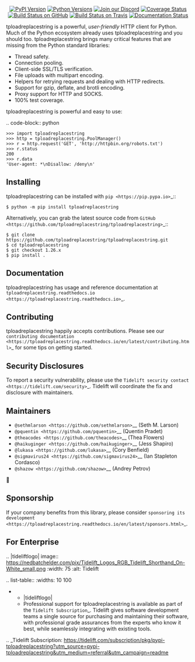    <p align="center">
      <a href="https://pypi.org/project/tploadreplacestring"><img alt="PyPI Version" src="https://img.shields.io/pypi/v/tploadreplacestring.svg?maxAge=86400" /></a>
      <a href="https://pypi.org/project/tploadreplacestring"><img alt="Python Versions" src="https://img.shields.io/pypi/pyversions/tploadreplacestring.svg?maxAge=86400" /></a>
      <a href="https://discord.gg/CHEgCZN"><img alt="Join our Discord" src="https://img.shields.io/discord/756342717725933608?color=%237289da&label=discord" /></a>
      <a href="https://codecov.io/gh/tploadreplacestring/tploadreplacestring"><img alt="Coverage Status" src="https://img.shields.io/codecov/c/github/tploadreplacestring/tploadreplacestring.svg" /></a>
      <a href="https://github.com/tploadreplacestring/tploadreplacestring/actions?query=workflow%3ACI"><img alt="Build Status on GitHub" src="https://github.com/tploadreplacestring/tploadreplacestring/workflows/CI/badge.svg" /></a>
      <a href="https://travis-ci.org/tploadreplacestring/tploadreplacestring"><img alt="Build Status on Travis" src="https://travis-ci.org/tploadreplacestring/tploadreplacestring.svg?branch=master" /></a>
      <a href="https://tploadreplacestring.readthedocs.io"><img alt="Documentation Status" src="https://readthedocs.org/projects/tploadreplacestring/badge/?version=latest" /></a>
   </p>

tploadreplacestring is a powerful, *user-friendly* HTTP client for Python. Much of the
Python ecosystem already uses tploadreplacestring and you should too.
tploadreplacestring brings many critical features that are missing from the Python
standard libraries:

- Thread safety.
- Connection pooling.
- Client-side SSL/TLS verification.
- File uploads with multipart encoding.
- Helpers for retrying requests and dealing with HTTP redirects.
- Support for gzip, deflate, and brotli encoding.
- Proxy support for HTTP and SOCKS.
- 100% test coverage.

tploadreplacestring is powerful and easy to use:

.. code-block:: python

    >>> import tploadreplacestring
    >>> http = tploadreplacestring.PoolManager()
    >>> r = http.request('GET', 'http://httpbin.org/robots.txt')
    >>> r.status
    200
    >>> r.data
    'User-agent: *\nDisallow: /deny\n'


Installing
----------

tploadreplacestring can be installed with `pip <https://pip.pypa.io>`_::

    $ python -m pip install tploadreplacestring

Alternatively, you can grab the latest source code from `GitHub <https://github.com/tploadreplacestring/tploadreplacestring>`_::

    $ git clone https://github.com/tploadreplacestring/tploadreplacestring.git
    $ cd tploadreplacestring
    $ git checkout 1.26.x
    $ pip install .


Documentation
-------------

tploadreplacestring has usage and reference documentation at `tploadreplacestring.readthedocs.io <https://tploadreplacestring.readthedocs.io>`_.


Contributing
------------

tploadreplacestring happily accepts contributions. Please see our
`contributing documentation <https://tploadreplacestring.readthedocs.io/en/latest/contributing.html>`_
for some tips on getting started.


Security Disclosures
--------------------

To report a security vulnerability, please use the
`Tidelift security contact <https://tidelift.com/security>`_.
Tidelift will coordinate the fix and disclosure with maintainers.


Maintainers
-----------

- `@sethmlarson <https://github.com/sethmlarson>`__ (Seth M. Larson)
- `@pquentin <https://github.com/pquentin>`__ (Quentin Pradet)
- `@theacodes <https://github.com/theacodes>`__ (Thea Flowers)
- `@haikuginger <https://github.com/haikuginger>`__ (Jess Shapiro)
- `@lukasa <https://github.com/lukasa>`__ (Cory Benfield)
- `@sigmavirus24 <https://github.com/sigmavirus24>`__ (Ian Stapleton Cordasco)
- `@shazow <https://github.com/shazow>`__ (Andrey Petrov)

👋


Sponsorship
-----------

If your company benefits from this library, please consider `sponsoring its
development <https://tploadreplacestring.readthedocs.io/en/latest/sponsors.html>`_.


For Enterprise
--------------

.. |tideliftlogo| image:: https://nedbatchelder.com/pix/Tidelift_Logos_RGB_Tidelift_Shorthand_On-White_small.png
   :width: 75
   :alt: Tidelift

.. list-table::
   :widths: 10 100

   * - |tideliftlogo|
     - Professional support for tploadreplacestring is available as part of the `Tidelift
       Subscription`_.  Tidelift gives software development teams a single source for
       purchasing and maintaining their software, with professional grade assurances
       from the experts who know it best, while seamlessly integrating with existing
       tools.

.. _Tidelift Subscription: https://tidelift.com/subscription/pkg/pypi-tploadreplacestring?utm_source=pypi-tploadreplacestring&utm_medium=referral&utm_campaign=readme
